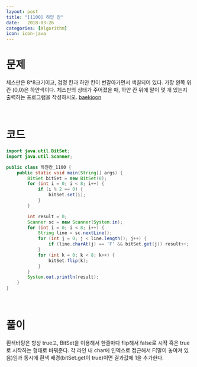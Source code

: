 ```yaml
---
layout: post
title: "[1100] 하얀 칸"
date:   2018-03-26
categories: [Algorithm]
icon: icon-java
---
```


# 문제
체스판은 8*8크기이고, 검정 칸과 하얀 칸이 번갈아가면서 색칠되어 있다. 가장 왼쪽 위칸 (0,0)은 하얀색이다. 체스판의 상태가 주어졌을 때, 하얀 칸 위에 말이 몇 개 있는지 출력하는 프로그램을 작성하시오. [baekjoon](https://www.acmicpc.net/problem/1100)

<br>

# 코드
```java
import java.util.BitSet;
import java.util.Scanner;

public class 하얀칸_1100 {
    public static void main(String[] args) {
        BitSet bitSet = new BitSet(8);
        for (int i = 0; i < 8; i++) {
            if (i % 2 == 0) {
                bitSet.set(i);
            }
        }

        int result = 0;
        Scanner sc = new Scanner(System.in);
        for (int i = 0; i < 8; i++) {
            String line = sc.nextLine();
            for (int j = 0; j < line.length(); j++) {
                if (line.charAt(j) == 'F' && bitSet.get(j)) result++;
            }
            for (int k = 0; k < 8; k++) {
                bitSet.flip(k);
            }
        }
        System.out.println(result);
    }
}
```

<br>

# 풀이
흰색바탕은 항상 true고, BitSet을 이용해서 한줄마다 flip해서 false로 시작 혹은 true로 시작하는 형태로 바꿔준다. 각 라인 내 char에 인덱스로 접근해서 F(말이 놓여져 있음)임과 동시에 흰색 배경(bitSet.get이 true)이면 결과값에 1을 추가한다.

